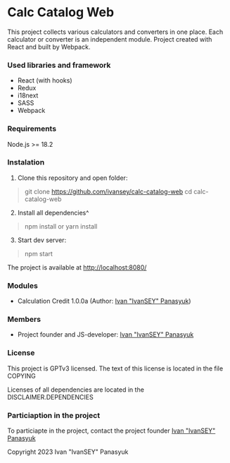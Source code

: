 # Calc Catalog Web

This project collects various calculators and converters in one place. Each calculator or converter is an independent module. Project created with React and built by Webpack.

### Used libraries and framework

* React (with hooks)
* Redux
* i18next
* SASS
* Webpack

### Requirements

Node.js >= 18.2

### Instalation

1. Clone this repository and open folder:
> git clone https://github.com/ivansey/calc-catalog-web
> cd calc-catalog-web

2. Install all dependencies^
> npm install
or
> yarn install

3. Start dev server:
> npm start

The project is available at [http://localhost:8080/](http://localhost:8080/)

### Modules

* Calculation Credit 1.0.0a (Author: [Ivan "IvanSEY" Panasyuk](https://github.com/ivansey))

### Members

* Project founder and JS-developer: [Ivan "IvanSEY" Panasyuk](https://github.com/ivansey)

### License

This project is GPTv3 licensed. The text of this license is located in the file COPYING

Licenses of all dependencies are located in the DISCLAIMER.DEPENDENCIES

### Particiaption in the project

To particiapte in the project, contact the project founder [Ivan "IvanSEY" Panasyuk](https://github.com/ivansey)

Copyright 2023 Ivan "IvanSEY" Panasyuk
